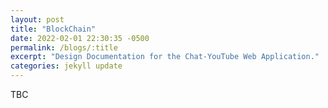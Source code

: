 ```yaml
---
layout: post
title: "BlockChain"
date: 2022-02-01 22:30:35 -0500
permalink: /blogs/:title
excerpt: "Design Documentation for the Chat-YouTube Web Application."
categories: jekyll update
---
```


TBC